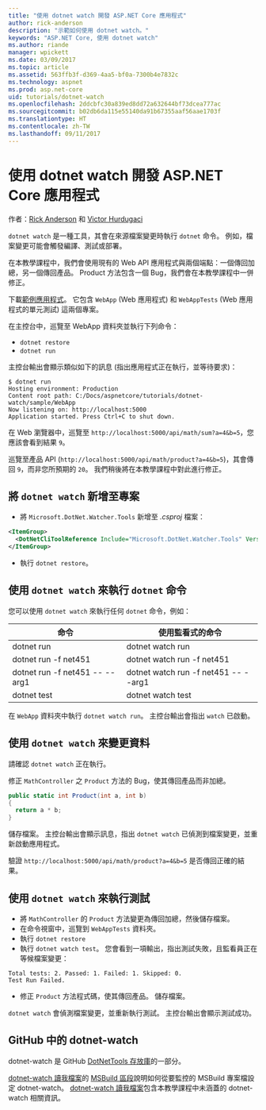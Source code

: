 ```yaml
---
title: "使用 dotnet watch 開發 ASP.NET Core 應用程式"
author: rick-anderson
description: "示範如何使用 dotnet watch。"
keywords: "ASP.NET Core, 使用 dotnet watch"
ms.author: riande
manager: wpickett
ms.date: 03/09/2017
ms.topic: article
ms.assetid: 563ffb3f-d369-4aa5-bf0a-7300b4e7832c
ms.technology: aspnet
ms.prod: asp.net-core
uid: tutorials/dotnet-watch
ms.openlocfilehash: 2ddcbfc30a839ed8dd72a632644bf73dcea777ac
ms.sourcegitcommit: b02db6da115e55140da91b67355aaf56aae1703f
ms.translationtype: HT
ms.contentlocale: zh-TW
ms.lasthandoff: 09/11/2017
---
```

# <a name="developing-aspnet-core-apps-using-dotnet-watch"></a>使用 dotnet watch 開發 ASP.NET Core 應用程式


作者：[Rick Anderson](https://twitter.com/RickAndMSFT) 和 [Victor Hurdugaci](https://twitter.com/victorhurdugaci)

`dotnet watch` 是一種工具，其會在來源檔案變更時執行 `dotnet` 命令。 例如，檔案變更可能會觸發編譯、測試或部署。

在本教學課程中，我們會使用現有的 Web API 應用程式與兩個端點：一個傳回加總，另一個傳回產品。 Product 方法包含一個 Bug，我們會在本教學課程中一併修正。

下載[範例應用程式](https://github.com/aspnet/Docs/tree/master/aspnetcore/tutorials/dotnet-watch/sample)。 它包含 `WebApp` (Web 應用程式) 和 `WebAppTests` (Web 應用程式的單元測試) 這兩個專案。

在主控台中，巡覽至 WebApp 資料夾並執行下列命令：

- `dotnet restore`
- `dotnet run`

主控台輸出會顯示類似如下的訊息 (指出應用程式正在執行，並等待要求)：

```console
$ dotnet run
Hosting environment: Production
Content root path: C:/Docs/aspnetcore/tutorials/dotnet-watch/sample/WebApp
Now listening on: http://localhost:5000
Application started. Press Ctrl+C to shut down.
```

在 Web 瀏覽器中，巡覽至 `http://localhost:5000/api/math/sum?a=4&b=5`，您應該會看到結果 `9`。

巡覽至產品 API (`http://localhost:5000/api/math/product?a=4&b=5`)，其會傳回 `9`，而非您所預期的 `20`。 我們稍後將在本教學課程中對此進行修正。

## <a name="add-dotnet-watch-to-a-project"></a>將 `dotnet watch` 新增至專案

- 將 `Microsoft.DotNet.Watcher.Tools` 新增至 *.csproj* 檔案：
 ```xml
 <ItemGroup>
   <DotNetCliToolReference Include="Microsoft.DotNet.Watcher.Tools" Version="2.0.0" />
 </ItemGroup> 
 ```

- 執行 `dotnet restore`。

## <a name="running-dotnet-commands-using-dotnet-watch"></a>使用 `dotnet watch` 來執行 `dotnet` 命令

您可以使用 `dotnet watch` 來執行任何 `dotnet` 命令，例如：

| 命令 | 使用監看式的命令 |
| ---- | ----- |
| dotnet run | dotnet watch run |
| dotnet run -f net451 | dotnet watch run -f net451 |
| dotnet run -f net451 -- --arg1 | dotnet watch run -f net451 -- --arg1 |
| dotnet test | dotnet watch test |

在 `WebApp` 資料夾中執行 `dotnet watch run`。 主控台輸出會指出 `watch` 已啟動。

## <a name="making-changes-with-dotnet-watch"></a>使用 `dotnet watch` 來變更資料

請確認 `dotnet watch` 正在執行。

修正 `MathController` 之 `Product` 方法的 Bug，使其傳回產品而非加總。

```csharp
public static int Product(int a, int b)
{
  return a * b;
} 
```

儲存檔案。 主控台輸出會顯示訊息，指出 `dotnet watch` 已偵測到檔案變更，並重新啟動應用程式。

驗證 `http://localhost:5000/api/math/product?a=4&b=5` 是否傳回正確的結果。

## <a name="running-tests-using-dotnet-watch"></a>使用 `dotnet watch` 來執行測試

- 將 `MathController` 的 `Product` 方法變更為傳回加總，然後儲存檔案。
- 在命令視窗中，巡覽到 `WebAppTests` 資料夾。
- 執行 `dotnet restore`
- 執行 `dotnet watch test`。 您會看到一項輸出，指出測試失敗，且監看員正在等候檔案變更：

 ```console
 Total tests: 2. Passed: 1. Failed: 1. Skipped: 0.
 Test Run Failed.
  ```
- 修正 `Product` 方法程式碼，使其傳回產品。 儲存檔案。

`dotnet watch` 會偵測檔案變更，並重新執行測試。 主控台輸出會顯示測試成功。

## <a name="dotnet-watch-in-github"></a>GitHub 中的 dotnet-watch

dotnet-watch 是 GitHub [DotNetTools 存放庫](https://github.com/aspnet/DotNetTools/tree/dev/src/Microsoft.DotNet.Watcher.Tools)的一部分。

[dotnet-watch 讀我檔案](https://github.com/aspnet/DotNetTools/blob/dev/src/Microsoft.DotNet.Watcher.Tools/README.md)的 [MSBuild 區段](https://github.com/aspnet/DotNetTools/blob/dev/src/Microsoft.DotNet.Watcher.Tools/README.md#msbuild)說明如何從要監控的 MSBuild 專案檔設定 dotnet-watch。 [dotnet-watch 讀我檔案](https://github.com/aspnet/DotNetTools/blob/dev/src/Microsoft.DotNet.Watcher.Tools/README.md)包含本教學課程中未涵蓋的 dotnet-watch 相關資訊。
